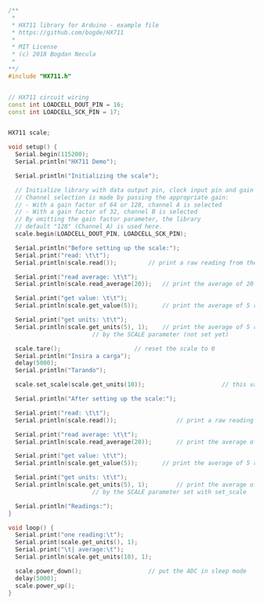 <!--
 Copyright (C) 2023 Hefestus

 This file is part of Granulado.

 Granulado is free software: you can redistribute it and/or modify
 it under the terms of the GNU General Public License as published by
 the Free Software Foundation, either version 3 of the License, or
 (at your option) any later version.

 Granulado is distributed in the hope that it will be useful,
 but WITHOUT ANY WARRANTY; without even the implied warranty of
 MERCHANTABILITY or FITNESS FOR A PARTICULAR PURPOSE.  See the
 GNU General Public License for more details.

 You should have received a copy of the GNU General Public License
 along with Granulado.  If not, see <http://www.gnu.org/licenses/>.
-->

```cpp
/**
 *
 * HX711 library for Arduino - example file
 * https://github.com/bogde/HX711
 *
 * MIT License
 * (c) 2018 Bogdan Necula
 *
**/
#include "HX711.h"


// HX711 circuit wiring
const int LOADCELL_DOUT_PIN = 16;
const int LOADCELL_SCK_PIN = 17;


HX711 scale;

void setup() {
  Serial.begin(115200);
  Serial.println("HX711 Demo");

  Serial.println("Initializing the scale");

  // Initialize library with data output pin, clock input pin and gain factor.
  // Channel selection is made by passing the appropriate gain:
  // - With a gain factor of 64 or 128, channel A is selected
  // - With a gain factor of 32, channel B is selected
  // By omitting the gain factor parameter, the library
  // default "128" (Channel A) is used here.
  scale.begin(LOADCELL_DOUT_PIN, LOADCELL_SCK_PIN);

  Serial.println("Before setting up the scale:");
  Serial.print("read: \t\t");
  Serial.println(scale.read());			// print a raw reading from the ADC

  Serial.print("read average: \t\t");
  Serial.println(scale.read_average(20));  	// print the average of 20 readings from the ADC

  Serial.print("get value: \t\t");
  Serial.println(scale.get_value(5));		// print the average of 5 readings from the ADC minus the tare weight (not set yet)

  Serial.print("get units: \t\t");
  Serial.println(scale.get_units(5), 1);	// print the average of 5 readings from the ADC minus tare weight (not set) divided
						// by the SCALE parameter (not set yet)

  scale.tare();				        // reset the scale to 0
  Serial.println("Insira a carga");
  delay(5000);
  Serial.println("Tarando");

  scale.set_scale(scale.get_units(10));                      // this value is obtained by calibrating the scale with known weights; see the README for details

  Serial.println("After setting up the scale:");

  Serial.print("read: \t\t");
  Serial.println(scale.read());                 // print a raw reading from the ADC

  Serial.print("read average: \t\t");
  Serial.println(scale.read_average(20));       // print the average of 20 readings from the ADC

  Serial.print("get value: \t\t");
  Serial.println(scale.get_value(5));		// print the average of 5 readings from the ADC minus the tare weight, set with tare()

  Serial.print("get units: \t\t");
  Serial.println(scale.get_units(5), 1);        // print the average of 5 readings from the ADC minus tare weight, divided
						// by the SCALE parameter set with set_scale

  Serial.println("Readings:");
}

void loop() {
  Serial.print("one reading:\t");
  Serial.print(scale.get_units(), 1);
  Serial.print("\t| average:\t");
  Serial.println(scale.get_units(10), 1);

  scale.power_down();			        // put the ADC in sleep mode
  delay(5000);
  scale.power_up();
}

```
